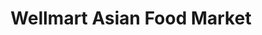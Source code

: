 ---
title: "Wellmart Asian Food Market"
url: /te-aro-wellington/wellmart-asian-food-market/
shop: supermarket
---